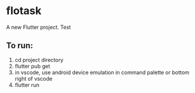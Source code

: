 # flotask

A new Flutter project. Test

## To run:

1. cd project directory
2. flutter pub get
3. in vscode, use android device emulation in command palette or bottom right of vscode
4. flutter run
